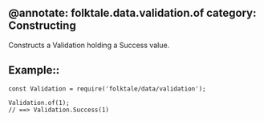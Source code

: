 @annotate: folktale.data.validation.of
category: Constructing
---

Constructs a Validation holding a Success value.

## Example::

    const Validation = require('folktale/data/validation');

    Validation.of(1);
    // ==> Validation.Success(1)